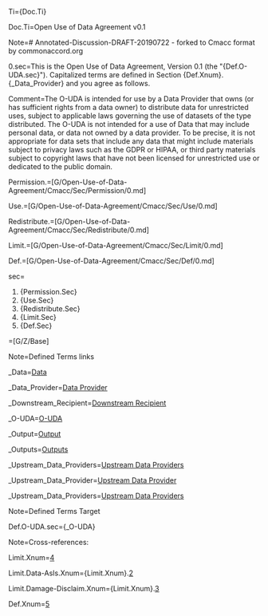 Ti={Doc.Ti}

Doc.Ti=Open Use of Data Agreement v0.1

Note=# Annotated-Discussion-DRAFT-20190722 - forked to Cmacc format by commonaccord.org


0.sec=This is the Open Use of Data Agreement, Version 0.1 (the "{Def.O-UDA.sec}").  Capitalized terms are defined in Section {Def.Xnum}. {_Data_Provider} and you agree as follows.

Comment=The O-UDA is intended for use by a Data Provider that owns (or has sufficient rights from a data owner) to distribute data for unrestricted uses, subject to applicable laws governing the use of datasets of the type distributed. The O-UDA is not intended for a use of Data that may include personal data, or data not owned by a data provider. To be precise, it is not appropriate for data sets that include any data that might include materials subject to privacy laws such as the GDPR or HIPAA, or third party materials subject to copyright laws that have not been licensed for unrestricted use or dedicated to the public domain.

Permission.=[G/Open-Use-of-Data-Agreement/Cmacc/Sec/Permission/0.md]

Use.=[G/Open-Use-of-Data-Agreement/Cmacc/Sec/Use/0.md]

Redistribute.=[G/Open-Use-of-Data-Agreement/Cmacc/Sec/Redistribute/0.md]

Limit.=[G/Open-Use-of-Data-Agreement/Cmacc/Sec/Limit/0.md]

Def.=[G/Open-Use-of-Data-Agreement/Cmacc/Sec/Def/0.md]

sec=<ol><li>{Permission.Sec}</li><li>{Use.Sec}</li><li>{Redistribute.Sec}</li><li>{Limit.Sec}</li><li>{Def.Sec}</li></ol>

=[G/Z/Base]


Note=Defined Terms links

_Data=<a href='#Def.Data.sec' class='definedterm'>Data</a>

_Data_Provider=<a href='#Def.Data_Provider.sec' class='definedterm'>Data Provider</a>

_Downstream_Recipient=<a href='#Def.Downstream_Recipient.sec' class='definedterm'>Downstream Recipient</a>

_O-UDA=<a href='#Def.O-UDA.sec' class='definedterm'>O-UDA</a>

_Output=<a href='#Def.Output.sec' class='definedterm'>Output</a>

_Outputs=<a href='#Def.Output.sec' class='definedterm'>Outputs</a>

_Upstream_Data_Providers=<a href='#Def.Upstream_Data_Provider.sec' class='definedterm'>Upstream Data Providers</a>

_Upstream_Data_Provider=<a href='#Def.Upstream_Data_Provider.sec' class='definedterm'>Upstream Data Provider</a>

_Upstream_Data_Providers=<a href='#Def.Upstream_Data_Provider.sec' class='definedterm'>Upstream Data Providers</a>

Note=Defined Terms Target

Def.O-UDA.sec={_O-UDA}

Note=Cross-references:


Limit.Xnum=<a href='#Limit.sec'>4</a>

Limit.Data-AsIs.Xnum={Limit.Xnum}.<a href='#Limit.Data-AsIs.sec'>2</a>

Limit.Damage-Disclaim.Xnum={Limit.Xnum}.<a href='#Limit.Damage-Disclaim.sec'>3</a>

Def.Xnum=<a href='#Def.sec'>5</a>


